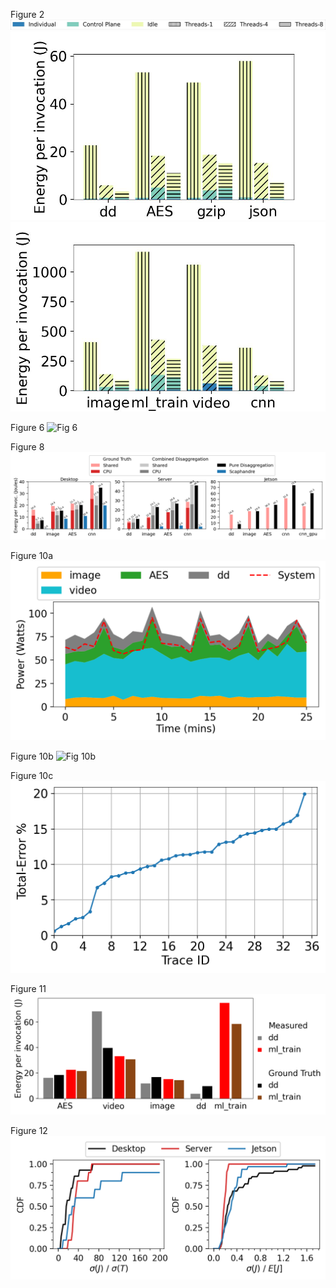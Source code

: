 Figure 2
![Fig 2](./plotting/execution_scripts/legend.jpg)
![Fig 2a](./plotting/execution_scripts/fig_2_smart_small_funcs.jpg)
![Fig 2b](./plotting/execution_scripts/fig_2_smart_large_funcs.jpg)


Figure 6
![Fig 6](./results/trace/desktop/mc_4f_30min_traces/mc_a/fcfs/12/12/kf-stab.png)

Figure 8
![Fig 8](./results/trace/fig_9/desktop/mc_4f_traces_nddp_15min/mc_a/functions/fcfs/12/12/dfs/plots/standalone/fig_9.png)

Figure 10a
![Fig 10a](./results/trace/desktop/mc_4f_traces_ddp_30min_bursty/mc_a/functions/fcfs/12/12/dfs/plots/standalone/stacked_f23.png)

Figure 10b
![Fig 10b](./results/trace/desktop/mc_4f_traces_ddp_30min_more_funcs/mc_a_burst/functions/fcfs/12/12/dfs/plots/standalone/stacked_f23.png)

Figure 10c
![Fig 10c](./plotting/execution_scripts/jpt_error_All.png)

Figure 11
![Fig 11](./results/trace/fig_9/desktop/mc_4f_traces_ddp_15min/mc_a/functions/fcfs/12/12/dfs/plots/standalone/neighboreffect_plot.png)

Figure 12
![Fig 12](./results/trace/fig_9/desktop/mc_4f_traces_nddp_15min/mc_a/functions/fcfs/12/12/dfs/plots/standalone/jpt_ratio_cdf_singleAll.png)
